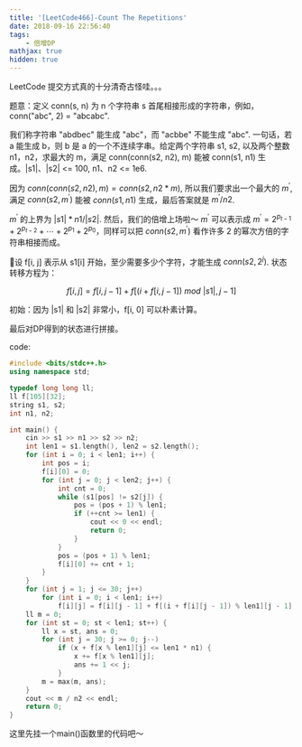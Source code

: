 ```yaml
---
title: '[LeetCode466]-Count The Repetitions'
date: 2018-09-16 22:56:40
tags: 
    - 倍增DP
mathjax: true
hidden: true
---
```


LeetCode 提交方式真的十分清奇古怪哇。。。

题意：定义 conn(s, n) 为 n 个字符串 s 首尾相接形成的字符串，例如，conn("abc", 2) = "abcabc".

我们称字符串 "abdbec" 能生成 "abc"，而 "acbbe" 不能生成 "abc". 一句话，若 a 能生成 b，则 b 是 a 的一个不连续字串。给定两个字符串 s1, s2, 以及两个整数 n1，n2，求最大的 m，满足 conn(conn(s2, n2), m) 能被 conn(s1, n1) 生成。|s1|、|s2| <= 100, n1、n2 <= 1e6.

因为 $conn(conn(s2, n2), m) = conn(s2, n2 * m)$, 所以我们要求出一个最大的 $m^{'}$, 满足 $conn(s2, m^{'})$ 能被 $conn(s1, n1)$ 生成，最后答案就是 $m^{'} / n2$.

$m^{'}$ 的上界为 $|s1| * n1 / |s2|$. 然后，我们的倍增上场啦～ $m^{'}$ 可以表示成 $m^{'} = 2^{p_{t - 1}} + 2^{p_{t - 2}} + \cdots + 2^{p_1} + 2^{p_0}$，同样可以把 $conn(s2, m^{'})$ 看作许多 2 的幂次方倍的字符串相接而成。

设 f[i, j] 表示从 s1[i] 开始，至少需要多少个字符，才能生成 $conn(s2, 2^j)$. 状态转移方程为：

$$f[i, j] = f[i, j - 1] + f[(i + f[i, j - 1])\ mod\ |s1|, j - 1]$$

初始：因为 |s1| 和 |s2| 非常小，f[i, 0] 可以朴素计算。

最后对DP得到的状态进行拼接。

code:
``` c++
#include <bits/stdc++.h>
using namespace std;

typedef long long ll;
ll f[105][32];
string s1, s2;
int n1, n2;

int main() {
    cin >> s1 >> n1 >> s2 >> n2;
    int len1 = s1.length(), len2 = s2.length();
    for (int i = 0; i < len1; i++) {
        int pos = i;
        f[i][0] = 0;
        for (int j = 0; j < len2; j++) {
            int cnt = 0;
            while (s1[pos] != s2[j]) {
                pos = (pos + 1) % len1;
                if (++cnt >= len1) {
                    cout << 0 << endl;
                    return 0;
                }
            }
            pos = (pos + 1) % len1;
            f[i][0] += cnt + 1;
        }
    }
    for (int j = 1; j <= 30; j++)
        for (int i = 0; i < len1; i++)
            f[i][j] = f[i][j - 1] + f[(i + f[i][j - 1]) % len1][j - 1];
    ll m = 0;
    for (int st = 0; st < len1; st++) {
        ll x = st, ans = 0;
        for (int j = 30; j >= 0; j--)
            if (x + f[x % len1][j] <= len1 * n1) {
                x += f[x % len1][j];
                ans += 1 << j;
            }
        m = max(m, ans);
    }
    cout << m / n2 << endl;
    return 0;
}
```

这里先挂一个main()函数里的代码吧～